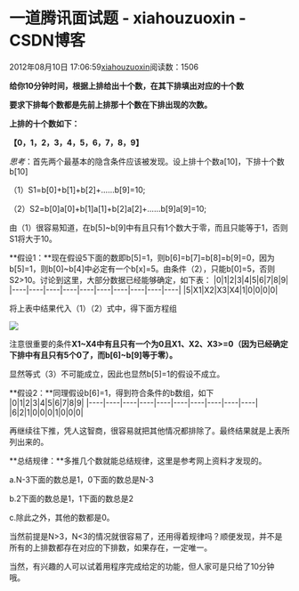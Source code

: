 # 一道腾讯面试题 - xiahouzuoxin - CSDN博客





2012年08月10日 17:06:59[xiahouzuoxin](https://me.csdn.net/xiahouzuoxin)阅读数：1506








**给你10分钟时间，根据上排给出十个数，在其下排填出对应的十个数**

**要求下排每个数都是先前上排那十个数在下排出现的次数。**

**上排的十个数如下：**

**【0，1，2，3，4，5，6，7，8，9】**

*思考*：首先两个最基本的隐含条件应该被发现。设上排十个数a[10]，下排十个数b[10]

（1）S1=b[0]+b[1]+b[2]+……b[9]=10;

（2）S2=b[0]a[0]+b[1]a[1]+b[2]a[2]+……b[9]a[9]=10;

由（1）很容易知道，在b[5]~b[9]中有且只有1个数大于零，而且只能等于1，否则S1将大于10。

**假设1：**现在假设5下面的数即b[5]=1，则b[6]=b[7]=b[8]=b[9]=0，因为b[5]=1，则b[0]~b[4]中必定有一个b[x]=5。由条件（2），只能b[0]=5，否则S2>10。讨论到这里，大部分数据已经能够确定，如下表：
|0|1|2|3|4|5|6|7|8|9|
|----|----|----|----|----|----|----|----|----|----|
|5|X1|X2|X3|X4|1|0|0|0|0|

将上表中结果代入（1）（2）式中，得下面方程组

![](https://img-my.csdn.net/uploads/201208/10/1344590053_3990.JPG)

注意很重要的条件**X1~X4中有且只有一个为0且X1、X2、X3>=0（因为已经确定下排中有且只有5个0了，而b[6]~b[9]等于零）。**

显然等式（3）不可能成立，因此也显然b[5]=1的假设不成立。

**假设2：**同理假设b[6]=1，得到符合条件的b数组，如下
|0|1|2|3|4|5|6|7|8|9|
|----|----|----|----|----|----|----|----|----|----|
|6|2|1|0|0|0|1|0|0|0|

再继续往下推，凭人这智商，很容易就把其他情况都排除了。最终结果就是上表所列出来的。




**总结规律：**多推几个数就能总结规律，这里是参考网上资料才发现的。

a.N-3下面的数总是1，0下面的数总是N-3

b.2下面的数总是1，1下面的数总是2

c.除此之外，其他的数都是0。

当然前提是N>3，N<3的情况就很容易了，还用得着规律吗？顺便发现，并不是所有的上排数都存在对应的下排数，如果存在，一定唯一。



当然，有兴趣的人可以试着用程序完成给定的功能，但人家可是只给了10分钟哦。




